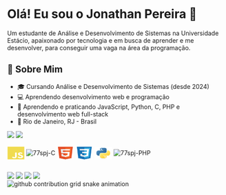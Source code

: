 # Olá! Eu sou o Jonathan Pereira 👋
Um estudante de Análise e Desenvolvimento de Sistemas na Universidade Estácio, apaixonado por tecnologia e em busca de aprender e me desenvolver, para conseguir uma vaga na área da programação.
## 🚀 Sobre Mim

- 🎓 Cursando Análise e Desenvolvimento de Sistemas (desde 2024)
- 💻 Aprendendo desenvolvimento web e programação
- 🌱 Aprendendo e praticando JavaScript, Python, C, PHP e desenvolvimento web full-stack
- 📍 Rio de Janeiro, RJ - Brasil

<div>
<img height="180em" src="https://github-readme-stats.vercel.app/api?username=77spj&theme=great-gatsby&show_icons=true"/>
<img height="180em" src="https://github-readme-stats.vercel.app/api/top-langs/?username=77spj&theme=great-gatsby&layout=compact&langs_count=7"/>
</div>


<div style="display: inline_block"><br>
  <img align="center" alt="77spj-JS" height="30" width="40" src="https://raw.githubusercontent.com/devicons/devicon/master/icons/javascript/javascript-plain.svg">
  <img align="center" alt="77spj-C" height="30" width="40" src="https://cdn.jsdelivr.net/gh/devicons/devicon/icons/c/c-original.svg">
  <img align="center" alt="77spj-HTML" height="30" width="40" src="https://raw.githubusercontent.com/devicons/devicon/master/icons/html5/html5-original.svg">
  <img align="center" alt="77spj-CSS" height="30" width="40" src="https://raw.githubusercontent.com/devicons/devicon/master/icons/css3/css3-original.svg">
  <img align="center" alt="77spj-Python" height="30" width="40" src="https://raw.githubusercontent.com/devicons/devicon/master/icons/python/python-original.svg">
  <img align="center" alt="77spj-PHP" height="30" width="40" src="https://cdn.jsdelivr.net/gh/devicons/devicon/icons/php/php-original.svg">
</div>

##

<div> 
  <a href="https://www.instagram.com/77sjp/" target="_blank"><img src="https://img.shields.io/badge/-Instagram-%23E4405F?style=for-the-badge&logo=instagram&logoColor=white" target="_blank"></a>
 	<a href="https://www.twitch.tv/jps77" target="_blank"><img src="https://img.shields.io/badge/Twitch-9146FF?style=for-the-badge&logo=twitch&logoColor=white" target="_blank"></a>
  <a href = "mailto:jonathanpsouza77@gmail.com"><img src="https://img.shields.io/badge/-Gmail-%23333?style=for-the-badge&logo=gmail&logoColor=white" target="_blank"></a>
  <a href="https://www.linkedin.com/in/jonathanpsouza77/" target="_blank"><img src="https://img.shields.io/badge/-LinkedIn-%230077B5?style=for-the-badge&logo=linkedin&logoColor=white" target="_blank"></a> 
</div>

<picture>
  <source media="(prefers-color-scheme: dark)" srcset="https://raw.githubusercontent.com/YourUser/YourUser/output/github-contribution-grid-snake-dark.svg">
  <source media="(prefers-color-scheme: light)" srcset="https://raw.githubusercontent.com/YourUser/YourUser/output/github-contribution-grid-snake.svg">
  <img alt="github contribution grid snake animation" src="https://raw.githubusercontent.com/YourUser/YourUser/output/github-contribution-grid-snake.svg">
</picture>

